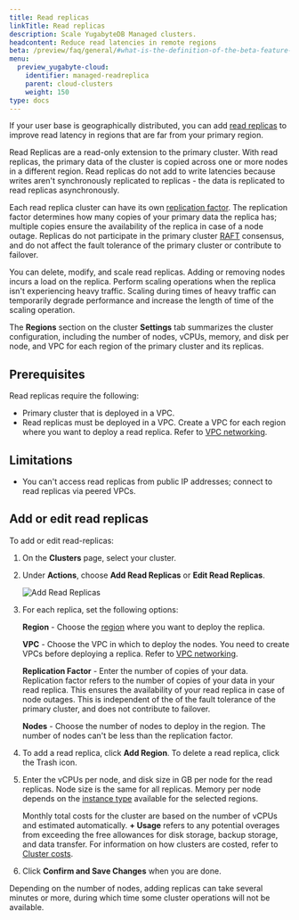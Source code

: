 ```yaml
---
title: Read replicas
linkTitle: Read replicas
description: Scale YugabyteDB Managed clusters.
headcontent: Reduce read latencies in remote regions
beta: /preview/faq/general/#what-is-the-definition-of-the-beta-feature-tag
menu:
  preview_yugabyte-cloud:
    identifier: managed-readreplica
    parent: cloud-clusters
    weight: 150
type: docs
---
```


If your user base is geographically distributed, you can add [read replicas](../../cloud-basics/create-clusters-topology/#read-replicas) to improve read latency in regions that are far from your primary region.

Read Replicas are a read-only extension to the primary cluster. With read replicas, the primary data of the cluster is copied across one or more nodes in a different region. Read replicas do not add to write latencies because writes aren't synchronously replicated to replicas - the data is replicated to read replicas asynchronously.

Each read replica cluster can have its own [replication factor](../../../architecture/docdb-replication/replication/#replication-factor). The replication factor determines how many copies of your primary data the replica has; multiple copies ensure the availability of the replica in case of a node outage. Replicas do not participate in the primary cluster [RAFT](../../../architecture/docdb-replication/replication/#raft-replication) consensus, and do not affect the fault tolerance of the primary cluster or contribute to failover.

You can delete, modify, and scale read replicas. Adding or removing nodes incurs a load on the replica. Perform scaling operations when the replica isn't experiencing heavy traffic. Scaling during times of heavy traffic can temporarily degrade performance and increase the length of time of the scaling operation.

The **Regions** section on the cluster **Settings** tab summarizes the cluster configuration, including the number of nodes, vCPUs, memory, and disk per node, and VPC for each region of the primary cluster and its replicas.

## Prerequisites

Read replicas require the following:

- Primary cluster that is deployed in a VPC.
- Read replicas must be deployed in a VPC. Create a VPC for each region where you want to deploy a read replica. Refer to [VPC networking](../../cloud-basics/cloud-vpcs/).

## Limitations

- You can't access read replicas from public IP addresses; connect to read replicas via peered VPCs.

## Add or edit read replicas

To add or edit read-replicas:

1. On the **Clusters** page, select your cluster.

1. Under **Actions**, choose **Add Read Replicas** or **Edit Read Replicas**.

    ![Add Read Replicas](/images/yb-cloud/managed-add-read-replicas.png)

1. For each replica, set the following options:

    **Region** - Choose the [region](../../release-notes#cloud-provider-regions) where you want to deploy the replica.

    **VPC** - Choose the VPC in which to deploy the nodes. You need to create VPCs before deploying a replica. Refer to [VPC networking](../../cloud-basics/cloud-vpcs/).

    **Replication Factor** - Enter the number of copies of your data. Replication factor refers to the number of copies of your data in your read replica. This ensures the availability of your read replica in case of node outages. This is independent of the of the fault tolerance of the primary cluster, and does not contribute to failover.

    **Nodes** - Choose the number of nodes to deploy in the region. The number of nodes can't be less than the replication factor.

1. To add a read replica, click **Add Region**. To delete a read replica, click the Trash icon.

1. Enter the vCPUs per node, and disk size in GB per node for the read replicas. Node size is the same for all replicas. Memory per node depends on the [instance type](../../cloud-basics/create-clusters-overview/#instance-types) available for the selected regions.

    Monthly total costs for the cluster are based on the number of vCPUs and estimated automatically. **+ Usage** refers to any potential overages from exceeding the free allowances for disk storage, backup storage, and data transfer. For information on how clusters are costed, refer to [Cluster costs](../../cloud-admin/cloud-billing-costs/).

1. Click **Confirm and Save Changes** when you are done.

Depending on the number of nodes, adding replicas can take several minutes or more, during which time some cluster operations will not be available.

